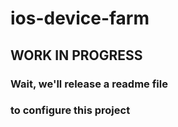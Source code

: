 # ios-device-farm

## WORK IN PROGRESS

### Wait, we'll release a readme file

### to configure this project
